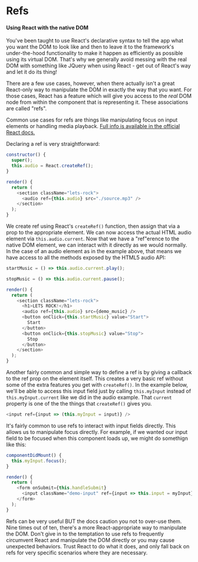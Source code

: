 # Refs

#### Using React with the native DOM

You've been taught to use React's declarative syntax to tell the app what you want the DOM to look like and then to leave it to the framework's under-the-hood functionality to make it happen as efficiently as possible using its virtual DOM. That's why we generally avoid messing with the real DOM with something like JQuery when using React - get out of React's way and let it do its thing!

There are a few use cases, however, when there actually isn't a great React-only way to manipulate the DOM in exactly the way that you want. For those cases, React has a feature which will give you access to the _real_ DOM node from within the component that is representing it. These associations are called "refs".

Common use cases for refs are things like manipulating focus on input elements or handling media playback. [Full info is available in the official React docs.](https://reactjs.org/docs/refs-and-the-dom.html)

Declaring a ref is very straightforward:

```JavaScript
constructor() {
  super();
  this.audio = React.createRef();
}

render() {
  return (
    <section className="lets-rock">
      <audio ref={this.audio} src="./source.mp3" />
    </section>
  );
}
```

We create ref using React's `createRef()` function, then assign that via a prop to the appropriate element. We can now access the actual HTML audio element via `this.audio.current`. Now that we have a "ref"erence to the native DOM element, we can interact with it directly as we would normally. In the case of an audio element as in the example above, that means we have access to all the methods exposed by the HTML5 audio API:

```javascript
startMusic = () => this.audio.current.play();

stopMusic = () => this.audio.current.pause();

render() {
  return (
    <section className="lets-rock">
      <h1>LETS ROCK!</h1>
      <audio ref={this.audio} src={demo_music} />
      <button onClick={this.startMusic} value="Start">
        Start
      </button>
      <button onClick={this.stopMusic} value="Stop">
        Stop
      </button>
    </section>
  );
}
```

Another fairly common and simple way to define a ref is by giving a callback to the ref prop on the element itself. This creates a very basic ref without some of the extra features you get with `createRef()`. In the example below, we'll be able to access this input field just by calling `this.myInput` instead of `this.myInput.current` like we did in the audio example. That `current` property is one of the the things that `createRef()` gives you.

```javascript
<input ref={input => (this.myInput = input)} />
```

It's fairly common to use refs to interact with input fields directly. This allows us to manipulate focus directly. For example, if we wanted our input field to be focused when this component loads up, we might do somethign like this:

```javascript
componentDidMount() {
  this.myInput.focus();
}

render() {
  return (
    <form onSubmit={this.handleSubmit}
      <input className="demo-input" ref={input => this.input = myInput} />
    </form>
  );
}
```

Refs can be very useful BUT the docs caution you not to over-use them. Nine times out of ten, there's a more React-appropriate way to manipulate the DOM. Don't give in to the temptation to use refs to frequently circumvent React and manipulate the DOM directly or you may cause unexpected behaviors. Trust React to do what it does, and only fall back on refs for very specific scenarios where they are necessary.
